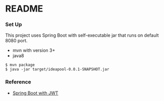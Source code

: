# README #


### Set Up ###

This project uses Spring Boot with self-executable jar that runs on default 8080 port. 

* mvn with version 3+
* java8

```shell
$ mvn package
$ java -jar target/ideapool-0.0.1-SNAPSHOT.jar
```


### Reference ###

* [Spring Boot with JWT](http://www.svlada.com/jwt-token-authentication-with-spring-boot/)
